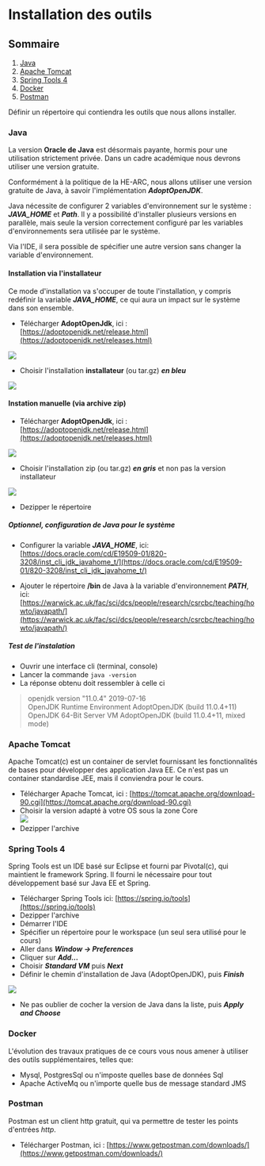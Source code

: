 # Installation des outils
## Sommaire
1. [Java](#Java)
2. [Apache Tomcat](#apachetomcat)
3. [Spring Tools 4](#spring-tools-4)
4. [Docker](#docker)
5. [Postman](#postman)

Définir un répertoire qui contiendra les outils que nous allons installer.

### Java  

La version **Oracle de Java** est désormais payante, hormis pour une utilisation strictement privée. Dans un cadre académique nous devrons utiliser une version gratuite.  
  
Conformément à la politique de la HE-ARC, nous allons utiliser une version gratuite de Java, à savoir l'implémentation ***AdoptOpenJDK***.  
  
Java nécessite de configurer 2 variables d'environnement sur le système : ***JAVA_HOME*** et ***Path***. Il y a possibilité d'installer plusieurs versions en parallèle, mais seule la version correctement configuré par les variables d'environnements sera utilisée par le système.  
  
Via l'IDE, il sera possible de spécifier une autre version sans changer la variable d'environnement.  
#### Installation via l'installateur  
Ce mode d'installation va s'occuper de toute l'installation, y compris redéfinir la variable ***JAVA_HOME***, ce qui aura un impact sur le système dans son ensemble.  

- Télécharger  **AdoptOpenJdk**, ici : [https://adoptopenjdk.net/release.html](https://adoptopenjdk.net/releases.html) 

![](https://github.com/Cours-HE-ARC/cours-JEE-2019-2020/blob/master/pratique/images/adopt-version-choix.png)  

- Choisir l'installation **installateur** (ou tar.gz) ***en bleu***

![](https://github.com/Cours-HE-ARC/cours-JEE-2019-2020/blob/master/pratique/images/adopt-version-format-choix.png)  
  

#### Instation manuelle (via archive zip)  
  
- Télécharger  **AdoptOpenJdk**, ici : [https://adoptopenjdk.net/release.html](https://adoptopenjdk.net/releases.html)  

![](https://github.com/Cours-HE-ARC/cours-JEE-2019-2020/blob/master/pratique/images/adopt-version-choix.png)  
- Choisir l'installation zip (ou tar.gz) ***en gris*** et non pas la version installateur

![](https://github.com/Cours-HE-ARC/cours-JEE-2019-2020/blob/master/pratique/images/adopt-version-format-choix.png)  

- Dezipper le répertoire

##### Optionnel, configuration de Java pour le système

- Configurer la variable ***JAVA_HOME***, ici: [https://docs.oracle.com/cd/E19509-01/820-3208/inst_cli_jdk_javahome_t/](https://docs.oracle.com/cd/E19509-01/820-3208/inst_cli_jdk_javahome_t/)

- Ajouter le répertoire **/bin** de Java à la variable d'environnement ***PATH***, ici: [https://warwick.ac.uk/fac/sci/dcs/people/research/csrcbc/teaching/howto/javapath/](https://warwick.ac.uk/fac/sci/dcs/people/research/csrcbc/teaching/howto/javapath/)

##### Test de l'instalation

- Ouvrir une interface cli (terminal, console)
- Lancer la commande `java -version`
- La réponse obtenu doit ressembler à celle ci

> openjdk version "11.0.4" 2019-07-16 <br>
> OpenJDK Runtime Environment AdoptOpenJDK (build 11.0.4+11) <br>
> OpenJDK 64-Bit Server VM AdoptOpenJDK (build 11.0.4+11, mixed mode)


### Apache&nbsp;Tomcat  

Apache Tomcat(c) est un container de servlet fournissant les fonctionnalités de bases pour développer des application Java EE. Ce n'est pas un container standardise JEE, mais il conviendra pour le cours.   
  
- Télécharger Apache Tomcat, ici : [https://tomcat.apache.org/download-90.cgi](https://tomcat.apache.org/download-90.cgi)  
- Choisir la version adapté à votre OS sous la zone Core  
![](https://github.com/Cours-HE-ARC/cours-JEE-2019-2020/blob/master/pratique/images/tomcat9-core.png)  
- Dezipper l'archive
  
### Spring Tools 4  

Spring Tools est un IDE basé sur Eclipse et fourni par Pivotal(c), qui maintient le framework Spring. Il fourni le nécessaire pour tout développement basé sur Java EE et Spring.   
- Télécharger Spring Tools ici: [https://spring.io/tools](https://spring.io/tools)  
- Dezipper l'archive  
- Démarrer l'IDE 
- Spécifier un répertoire pour le workspace (un seul sera utilisé pour le cours) 
- Aller dans **_Window -> Preferences_**
- Cliquer sur **_Add..._**
- Choisir _**Standard VM**_ puis **_Next_**
- Définir le chemin d'installation de Java (AdoptOpenJDK), puis _**Finish**_

![](https://github.com/Cours-HE-ARC/cours-JEE-2019-2020/blob/master/pratique/images/set-java-ide-buid-path.png)  

- Ne pas oublier de cocher la version de Java dans la liste, puis _**Apply and Choose**_
 
### Docker

L'évolution des travaux pratiques de ce cours vous nous amener à utiliser des outils supplémentaires, telles que:
- Mysql, PostgresSql ou n'imposte quelles base de données Sql
- Apache ActiveMq ou n'importe quelle bus de message standard JMS

### Postman

Postman est un client http gratuit, qui va permettre de tester les points d'entrées _http_.

- Télécharger Postman, ici : [https://www.getpostman.com/downloads/](https://www.getpostman.com/downloads/)

